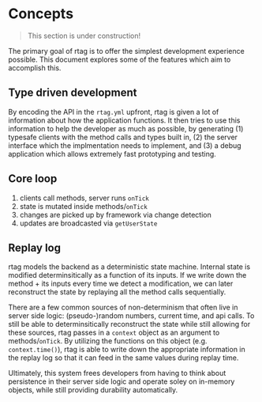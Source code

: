 # Concepts

> This section is under construction!

The primary goal of rtag is to offer the simplest development experience possible. This document explores some of the features which aim to accomplish this.

## Type driven development

By encoding the API in the `rtag.yml` upfront, rtag is given a lot of information about how the application functions. It then tries to use this information to help the developer as much as possible, by generating (1) typesafe clients with the method calls and types built in, (2) the server interface which the implmentation needs to implement, and (3) a debug application which allows extremely fast prototyping and testing.

## Core loop

1. clients call methods, server runs `onTick`
2. state is mutated inside methods/`onTick`
3. changes are picked up by framework via change detection
4. updates are broadcasted via `getUserState`

## Replay log

rtag models the backend as a deterministic state machine. Internal state is modified determinsitically as a function of its inputs. If we write down the method + its inputs every time we detect a modification, we can later reconstruct the state by replaying all the method calls sequentially.

There are a few common sources of non-determinism that often live in server side logic: (pseudo-)random numbers, current time, and api calls. To still be able to determinsitically reconstruct the state while still allowing for these sources, rtag passes in a `context` object as an argument to methods/`onTick`. By utilizing the functions on this object (e.g. `context.time()`), rtag is able to write down the appropriate information in the replay log so that it can feed in the same values during replay time.

Ultimately, this system frees developers from having to think about persistence in their server side logic and operate soley on in-memory objects, while still providing durability automatically.
